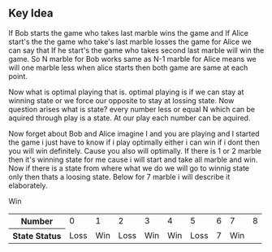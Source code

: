 ## Key Idea
If Bob starts the game who takes last marble wins the game and If Alice start's the the game who take's last marble losses the game 
for Alice we can say that If he start's the game who takes second last marble will win the game. So N marble for Bob works same as N-1 marble for Alice means we will one marble
less when alice starts then both game are same at each point.

Now what is optimal playing that is. optimal playing is if we can stay at winning state or we force our opposite to stay at lossing state. Now question arises what is state?
every number less or equal N which can be aquired through play is a state. At our play each number can be aquired.

Now forget about Bob and Alice imagine I and you are playing and I started the game i just have to know if i play optimally either i can win if i dont then you will win definitely. Cause you also will optimally.
If there is 1 or 2 marble then it's winning state for me cause i will start and take all marble and win. Now if there is a state from where what we do we will go to winnig state only then thats a loosing state. Below for 7 marble i will describe it elaborately.
<table>
  <tr> <th>Number</th><td> 0</td><td>1 </td><td>2 </td> <td> 3</td><td>4 </td><td>5 </td><td>6 </td><td>7 </td><td>8 </td></tr>
<tr> <th>State Status</th><td> Loss</td> Win <td>Win </td> <td> Loss</td><td>Win </td><td>Win </td><td>Loss </td><td>7 </td><td>Win </td></tr>
</table>
